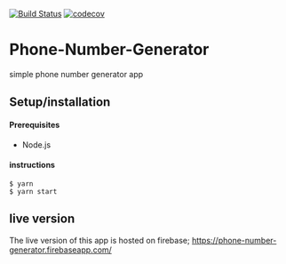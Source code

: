 [![Build Status](https://travis-ci.org/Efosaok/Phone-Number-Generator.svg?branch=master)](https://travis-ci.org/Efosaok/Phone-Number-Generator)
[![codecov](https://codecov.io/gh/Efosaok/Phone-Number-Generator/branch/master/graph/badge.svg)](https://codecov.io/gh/Efosaok/Phone-Number-Generator)
# Phone-Number-Generator
simple phone number generator app

## Setup/installation

#### Prerequisites
 - Node.js

#### instructions
```
$ yarn
$ yarn start
```

## live version
The live version of this app is hosted on firebase; https://phone-number-generator.firebaseapp.com/
